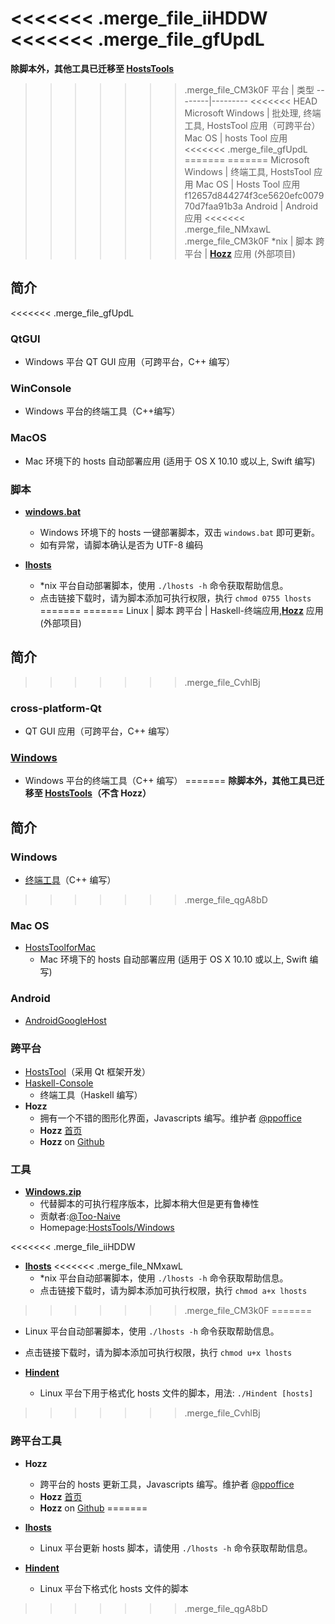 <<<<<<< .merge_file_iiHDDW
<<<<<<< .merge_file_gfUpdL
=======
**除脚本外，其他工具已迁移至  [HostsTools](https://github.com/HostsTools)**

>>>>>>> .merge_file_CM3k0F
平台 | 类型
--------|---------
<<<<<<< HEAD
Microsoft Windows | 批处理, 终端工具, HostsTool 应用（可跨平台）
Mac OS | hosts Tool 应用
<<<<<<< .merge_file_gfUpdL
=======
=======
Microsoft Windows |  终端工具, HostsTool 应用
Mac OS | Hosts Tool 应用
>>>>>>> f12657d844274f3ce5620efc007970d7faa91b3a
Android | Android应用
<<<<<<< .merge_file_NMxawL
>>>>>>> .merge_file_CM3k0F
*nix | 脚本
跨平台 | [**Hozz**](http://ppoffice.github.io/Hozz) 应用 (外部项目)

## 简介
<<<<<<< .merge_file_gfUpdL
### QtGUI
- Windows 平台 QT GUI 应用（可跨平台，C++ 编写）

### WinConsole
- Windows 平台的终端工具（C++编写）

### MacOS
- Mac 环境下的 hosts 自动部署应用 (适用于 OS X 10.10 或以上, Swift 编写)

### 脚本
- [**windows.bat**](http://keving.pythonanywhere.com/hosts_scripts/windows.bat)
  - Windows 环境下的 hosts 一键部署脚本，双击 `windows.bat` 即可更新。
  - 如有异常，请脚本确认是否为 UTF-8 编码

- [**lhosts**](http://keving.pythonanywhere.com/hosts_scripts/lhosts)
  - *nix 平台自动部署脚本，使用 `./lhosts -h` 命令获取帮助信息。
  - 点击链接下载时，请为脚本添加可执行权限，执行 `chmod 0755 lhosts`
=======
=======
Linux | 脚本
跨平台 | Haskell-终端应用,[**Hozz**](http://ppoffice.github.io/Hozz) 应用 (外部项目)

## 简介

>>>>>>> .merge_file_CvhlBj
### cross-platform-Qt
- QT GUI 应用（可跨平台，C++ 编写）

### [Windows](https://github.com/HostsTools/Windows)
- Windows 平台的终端工具（C++ 编写）
=======
**除脚本外，其他工具已迁移至  [HostsTools](https://github.com/HostsTools)（不含 Hozz）**

## 简介

### Windows
- [终端工具](https://github.com/HostsTools/Windows)（C++ 编写）
>>>>>>> .merge_file_qgA8bD

### Mac OS
- [HostsToolforMac](https://github.com/HostsTools/OSX)
  - Mac 环境下的 hosts 自动部署应用 (适用于 OS X 10.10 或以上, Swift 编写)

### Android
- [AndroidGoogleHost](https://github.com/HostsTools/Android)

### 跨平台
- [HostsTool](https://github.com/HostsTools/cross-platform-Qt)（采用 Qt 框架开发）
- [Haskell-Console](https://github.com/HostsTools/Haskell-Console)
  - 终端工具（Haskell 编写）
- **Hozz**
  - 拥有一个不错的图形化界面，Javascripts 编写。维护者 [@ppoffice](https://github.com/ppoffice)
  - **Hozz** [首页](http://ppoffice.github.io/Hozz)
  - **Hozz** on [Github](https://github.com/ppoffice/Hozz)

### 工具

- [**Windows.zip**](https://github.com/HostsTools/Windows/releases)
  - 代替脚本的可执行程序版本，比脚本稍大但是更有鲁棒性
  - 贡献者:[@Too-Naive](https://github.com/Too-Naive)
  - Homepage:[HostsTools/Windows](https://github.com/HostsTools/Windows)

<<<<<<< .merge_file_iiHDDW
- [**lhosts**](http://keving.pythonanywhere.com/hosts_scripts/lhosts)
<<<<<<< .merge_file_NMxawL
  - *nix 平台自动部署脚本，使用 `./lhosts -h` 命令获取帮助信息。
  - 点击链接下载时，请为脚本添加可执行权限，执行 `chmod a+x lhosts`
>>>>>>> .merge_file_CM3k0F
=======
  - Linux 平台自动部署脚本，使用 `./lhosts -h` 命令获取帮助信息。
  - 点击链接下载时，请为脚本添加可执行权限，执行 `chmod u+x lhosts`

- [**Hindent**](Hindent)
  - Linux 平台下用于格式化 hosts 文件的脚本，用法: `./Hindent [hosts]`
>>>>>>> .merge_file_CvhlBj

### 跨平台工具
- **Hozz**
  - 跨平台的 hosts 更新工具，Javascripts 编写。维护者 [@ppoffice](https://github.com/ppoffice)
  - **Hozz** [首页](http://ppoffice.github.io/Hozz)
  - **Hozz** on [Github](https://github.com/ppoffice/Hozz)
=======
- [**lhosts**](lhosts)
  - Linux 平台更新 hosts 脚本，请使用 `./lhosts -h` 命令获取帮助信息。

- [**Hindent**](Hindent)
  - Linux 平台下格式化 hosts 文件的脚本
>>>>>>> .merge_file_qgA8bD

